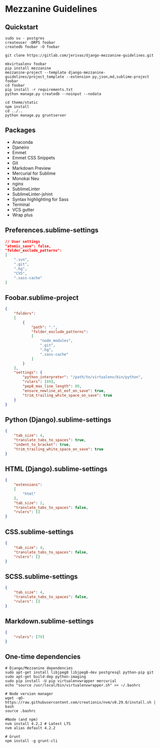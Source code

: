 # Mezzanine Guidelines

## Quickstart
```
sudo su - postgres
createuser -DRPS foobar
createdb foobar -O foobar

git clone https://gitlab.com/jerivas/django-mezzanine-guidelines.git

mkvirtualenv foobar
pip install mezzanine
mezzanine-project --template django-mezzanine-guidelines/project_template --extension py,json,md,sublime-project foobar
cd foobar
pip install -r requirements.txt
python manage.py createdb --noinput --nodata

cd theme/static
npm install
cd ../..
python manage.py gruntserver
```

## Packages
- Anaconda
- Djaneiro
- Emmet
- Emmet CSS Snippets
- Git
- Markdown Preview
- Mercurial for Sublime
- Monokai Neu
- nginx
- SublimeLinter
- SublimeLinter-jshint
- Syntax highlighting for Sass
- Terminal
- VCS gutter
- Wrap plus

## Preferences.sublime-settings
```json
// User settings
"atomic_save": false,
"folder_exclude_patterns":
[
	".svn",
	".git",
	".hg",
	"CVS",
	".sass-cache"
]
```

## Foobar.sublime-project
```json
{
	"folders":
	[
		{
			"path": ".",
			"folder_exclude_patterns":
			[
				"node_modules",
				".git",
				".hg",
				".sass-cache"
			]
		}
	],
	"settings": {
		"python_interpreter": "/path/to/virtualenv/bin/python",
		"rulers": [89],
		"pep8_max_line_length": 89,
		"ensure_newline_at_eof_on_save": true,
		"trim_trailing_white_space_on_save": true
	}
}
```

## Python (Django).sublime-settings

```json
{
	"tab_size": 4,
	"translate_tabs_to_spaces": true,
	"indent_to_bracket": true,
	"trim_trailing_white_space_on_save": true
}
```

## HTML (Django).sublime-settings
```json
{
	"extensions":
	[
		"html"
	],
	"tab_size": 2,
	"translate_tabs_to_spaces": false,
	"rulers": []
}
```

## CSS.sublime-settings
```json
{
	"tab_size": 4,
	"translate_tabs_to_spaces": false,
	"rulers": []
}
```

## SCSS.sublime-settings
```json
{
	"tab_size": 4,
	"translate_tabs_to_spaces": false,
	"rulers": []
}
```

## Markdown.sublime-settings
```json
{
	"rulers": [79]
}
```

## One-time dependencies
```
# Django/Mezzanine dependencies
sudo apt-get install libjpeg8 libjpeg8-dev postgresql python-pip git
sudo apt-get build-dep python-imaging
sudo pip install -U pip virtualenvwrapper mercurial
echo "source /usr/local/bin/virtualenvwrapper.sh" >> ~/.bashrc

# Node version manager
wget -qO- https://raw.githubusercontent.com/creationix/nvm/v0.29.0/install.sh | bash
source .bashrc

#Node (and npm)
nvm install 4.2.2 # Latest LTS
nvm alias default 4.2.2

# Grunt
npm install -g grunt-cli
```
